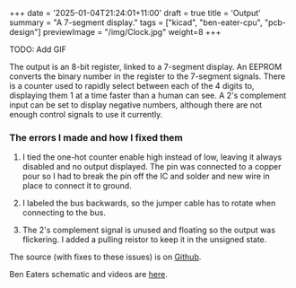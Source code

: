 +++
date = '2025-01-04T21:24:01+11:00'
draft = true
title = 'Output'
summary = "A 7-segment display."
tags = ["kicad", "ben-eater-cpu", "pcb-design"]
previewImage = "/img/Clock.jpg"
weight=8
+++

TODO: Add GIF

The output is an 8-bit register, linked to a 7-segment display. An EEPROM converts the binary number in the register to the 7-segment signals. There is a counter used to rapidly select between each of the 4 digits to, displaying them 1 at a time faster than a human can see. A 2's complement input can be set to display negative numbers, although there are not enough control signals to use it currently.

### The errors I made and how I fixed them

1. I tied the one-hot counter enable high instead of low, leaving it always disabled and no output displayed. The pin was connected to a copper pour so I had to break the pin off the IC and solder and new wire in place to connect it to ground.

2. I labeled the bus backwards, so the jumper cable has to rotate when connecting to the bus.

3. The 2's complement signal is unused and floating so the output was flickering. I added a pulling reistor to keep it in the unsigned state.

The source (with fixes to these issues) is on [Github](https://github.com/Robert-Riordan-UCD/8_Bit_CPU_PCB/tree/main/Output).

Ben Eaters schematic and videos are [here](https://eater.net/8bit/output).
